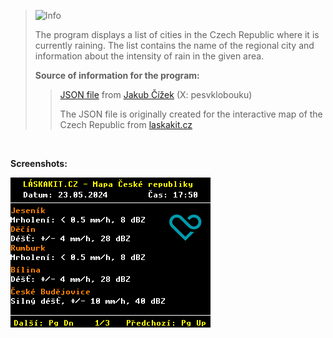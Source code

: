 > <picture>
>   <source media="(prefers-color-scheme: light)" srcset="https://raw.githubusercontent.com/Mqxx/GitHub-Markdown/main/blockquotes/badge/light-theme/info.svg">
>   <img alt="Info" src="https://raw.githubusercontent.com/Mqxx/GitHub-Markdown/main/blockquotes/badge/dark-theme/info.svg">
> </picture><br>
>
> The program displays a list of cities in the Czech Republic where it is currently raining. The list contains the name of the regional city and information about the intensity of rain in the given area.
>
> **Source of information for the program:**
>
>> [JSON file](https://kloboukuv.cloud/radarmapa/?chcu=posledni_v2.json) from [Jakub Čížek](https://github.com/jakubcizek) (X: pesvklobouku)
>>
>> The JSON file is originally created for the interactive map of the Czech Republic from [laskakit.cz](https://www.laskakit.cz/laskakit-interaktivni-mapa-cr-ws2812b/)
<p>&nbsp;</p>

**Screenshots:**

![Map of Czech Republic](https://github.com/NetCzech/picopad-playground/blob/main/picopad-arduino/apps/mapa_cr/img/mapacr.png)
